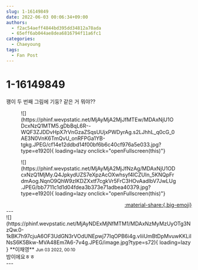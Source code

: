 ```yaml
---
slug: 1-16149849
date: 2022-06-03 00:06:34+09:00
authors:
  - f2ac54aeff4844bd395dd34812a78ada
  - 65eff6ab044ae8dea6816794f11a6fc1
categories:
  - Chaeyoung
tags:
  - Fan Post
---
```


# 1-16149849

<div class="post-container" markdown="1">
<div class="content-container md-sidebar__scrollwrap" markdown="1">

꽹이 두 번째 그림에 기둥? 같은 거 뭐야??
<figure markdown="1">
![](https://phinf.wevpstatic.net/MjAyMjA2MjJfMTEw/MDAxNjU1ODcxNzQ1MTM5.gDbBqL6R--WQF3ZJDDvHpX7rVnGzaZSqsUUjxPWDyrAg.s2LJhhL_q0cG_0AE3N0VnK6TmQvU_onRFPGa1YB-tgkg.JPEG/cf14e12ddbd14f00bf6b6c40cf976a5e033.jpg?type=e1920){ loading=lazy onclick="openFullscreen(this)"}
</figure>

<figure markdown="1">
![](https://phinf.wevpstatic.net/MjAyMjA2MjJfNzAg/MDAxNjU1ODcxNzQ1MjMy.Q4JpkydUZS7eXpzAcOXwhsyf4lCZUIn_5KNQpFrdmAog.NqnO9QhW9zIKDZXxtf7cgkVr5FrC3HOvAadIbV7JwLUg.JPEG/bb7711c1d1d04fdea3b373e71adbea40379.jpg?type=e1920){ loading=lazy onclick="openFullscreen(this)"}
</figure>


</div>
</div>

<div style="text-align: right;" markdown="1">
<a href="https://weverse.io/fromis9/fanpost/1-16149849" style="text-align: right;">:material-share:{.big-emoji}</a>
</div>
---

<div class="comments-container md-sidebar__scrollwrap" markdown="1">
<div class="comment" markdown="1">
<div class='id-container' markdown="1">
![](https://phinf.wevpstatic.net/MjAyNDExMjNfMTM1/MDAxNzMyMzUyOTg3NzQw.0-1kBK7h97cjuA6OF3UdGN3rVOdUNEpwj77IqOPB6i4g.vliiUmBtDpMvuwKKLiINsS6K5Bkw-MVA48Em7A6-7v4g.JPEG/image.jpg?type=s72){ loading=lazy }
**<span class="artist">이채영</span>** <small>Jun 03 2022, 00:10</small><br>
</div>
<div class='comment-body' markdown="1">
밤이에요ㅎㅎ
</div>
</div>
</div>
---

